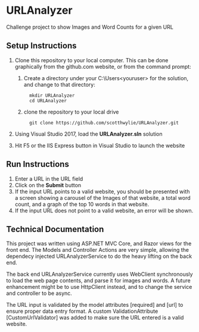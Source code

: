 # URLAnalyzer
Challenge project to show Images and Word Counts for a given URL

## Setup Instructions
1.  Clone this repository to your local computer.  This can be done graphically from the github.com website, or from the command prompt:
    1. Create a directory under your C:\Users\<youruser> for the solution, and change to that directory:
        ```
          mkdir URLAnalyzer
          cd URLAnalyzer
        ```
    3. clone the repository to your local drive
        ```
          git clone https://github.com/scotthwylie/URLAnalyzer.git
        ```
  
2.  Using Visual Studio 2017, load the **URLAnalyzer.sln** solution
3.  Hit F5 or the IIS Express button in Visual Studio to launch the website

## Run Instructions
1. Enter a URL in the URL field
2. Click on the **Submit** button
3. If the input URL points to a valid website, you should be presented with a screen showing a carousel of the Images of that website, a total word count, and a graph of the top 10 words in that website.
4. If the input URL does not point to a valid website, an error will be shown.

## Technical Documentation
This project was written using ASP.NET MVC Core, and Razor views for the front end.  The Models and Controller Actions are very simple, allowing the dependecy injected URLAnalyzerService to do the heavy lifting on the back end.

The back end URLAnalyzerService currently uses WebClient synchronously to load the web page contents, and parse it for images and words.  A future enhancement might be to use HttpClient instead, and to change the service and controller to be async.

The URL input is validated by the model attributes [required] and [url] to ensure proper data entry format.  A custom ValidationAttribute [CustomUrlValidator] was added to make sure the URL entered is a valid website.
